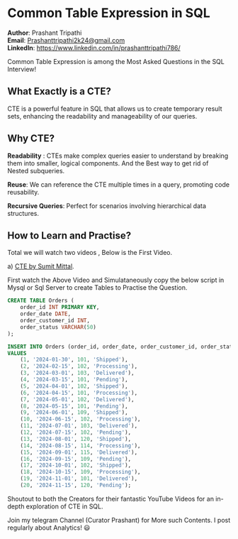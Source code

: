 # Common Table Expression in SQL 


**Author**: Prashant Tripathi <br />
**Email**: Prashanttripathi2k24@gmail.com <br />
**LinkedIn**: https://www.linkedin.com/in/prashanttripathi786/  <br />


Common Table Expression is among the Most Asked Questions in the SQL Interview!

## What Exactly is a CTE?

CTE is a powerful feature in SQL that allows us to create temporary result sets, enhancing the readability and manageability of our queries.

## Why CTE?

**Readability** : CTEs make complex queries easier to understand by breaking them into smaller, logical components. And the Best way to get rid of Nested subqueries.

**Reuse**: We can reference the CTE multiple times in a query, promoting code reusability.

**Recursive Queries**: Perfect for scenarios involving hierarchical data structures.

## How to Learn and Practise?

Total we will watch two videos , Below is the First Video.

a) [CTE by Sumit Mittal](https://www.youtube.com/watch?v=zg9GNdX-Q9g&t=6s).

First watch the Above Video and Simulataneously copy the below script in Mysql or Sql Server to create Tables  to Practise the Question.

``` sql
CREATE TABLE Orders (
    order_id INT PRIMARY KEY,
    order_date DATE,
    order_customer_id INT,
    order_status VARCHAR(50)
);

INSERT INTO Orders (order_id, order_date, order_customer_id, order_status)
VALUES
    (1, '2024-01-30', 101, 'Shipped'),
    (2, '2024-02-15', 102, 'Processing'),
    (3, '2024-03-01', 103, 'Delivered'),
    (4, '2024-03-15', 101, 'Pending'),
    (5, '2024-04-01', 102, 'Shipped'),
    (6, '2024-04-15', 101, 'Processing'),
    (7, '2024-05-01', 102, 'Delivered'), 
    (8, '2024-05-15', 101, 'Pending'),
    (9, '2024-06-01', 109, 'Shipped'),
    (10, '2024-06-15', 102, 'Processing'),
    (11, '2024-07-01', 103, 'Delivered'), 
    (12, '2024-07-15', 102, 'Pending'),
    (13, '2024-08-01', 120, 'Shipped'),
    (14, '2024-08-15', 114, 'Processing'),
    (15, '2024-09-01', 115, 'Delivered'),
    (16, '2024-09-15', 109, 'Pending'),
    (17, '2024-10-01', 102, 'Shipped'),
    (18, '2024-10-15', 109, 'Processing'),
    (19, '2024-11-01', 101, 'Delivered'),
    (20, '2024-11-15', 120, 'Pending');

```






Shoutout to both the Creators for their fantastic YouTube Videos for an in-depth exploration of CTE in SQL.

Join my telegram Channel (Curator Prashant) for More such Contents.
I post regularly about Analytics! 😃



